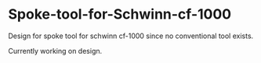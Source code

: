 # Spoke-tool-for-Schwinn-cf-1000
Design for spoke tool for schwinn cf-1000 since no conventional tool exists.

Currently working on design.

